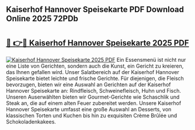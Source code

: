 ## Kaiserhof Hannover Speisekarte PDF Download Online 2025 72PDb

# <h2><a href="http://gc9t1pa.nevu.top/?p=Kaiserhof+Hannover+Speisekarte">🔗 👉🔴 Kaiserhof Hannover Speisekarte 2025 PDF</a></h2>

[![Kaiserhof Hannover Speisekarte 2025 PDF](https://i.imgur.com/dBaPXMq.png)](http://gc9t1pa.nevu.top/?p=Kaiserhof+Hannover+Speisekarte)
Ein Essensmenü ist nicht nur eine Liste von Gerichten, sondern auch die Kunst, ein Gericht zu kreieren, das Ihnen gefallen wird. Unser Salatbereich auf der Kaiserhof Hannover Speisekarte bietet leichte und frische Gerichte. Für diejenigen, die Fleisch bevorzugen, bieten wir eine Auswahl an Gerichten auf der Kaiserhof Hannover Speisekarte an: Rindfleisch, Schweinefleisch, Huhn und Fisch. Unseren Auserwählten bieten wir Gourmet-Gerichte wie Schaschlik und Steak an, die auf einem alten Feuer zubereitet werden. Unsere Kaiserhof Hannover Speisekarte umfasst eine große Auswahl an Desserts, von klassischen Torten und Kuchen bis hin zu exquisiten Crème Brûlée und Schokoladenkakees.

